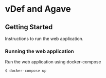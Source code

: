 # vDef and Agave

## Getting Started

Instructions to run the web application.

### Running the web application

Run the web application using docker-compose

`$ docker-compose up`